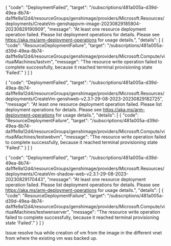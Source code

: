 {
  "code": "DeploymentFailed",
  "target": "/subscriptions/481a005a-d39d-49ea-8b74-da1ffe9a12d4/resourceGroups/genshimage/providers/Microsoft.Resources/deployments/CreateVm-genshappvm-image-20230829185804-20230829190909",
  "message": "At least one resource deployment operation failed. Please list deployment operations for details. Please see https://aka.ms/arm-deployment-operations for usage details.",
  "details": [
    {
      "code": "ResourceDeploymentFailure",
      "target": "/subscriptions/481a005a-d39d-49ea-8b74-da1ffe9a12d4/resourceGroups/genshimage/providers/Microsoft.Compute/virtualMachines/lastvm",
      "message": "The resource write operation failed to complete successfully, because it reached terminal provisioning state 'Failed'."
    }
  ]
}


{
  "code": "DeploymentFailed",
  "target": "/subscriptions/481a005a-d39d-49ea-8b74-da1ffe9a12d4/resourceGroups/genshimage/providers/Microsoft.Resources/deployments/CreateVm-genshweb-v2.3.1-29-08-2023-20230829182725",
  "message": "At least one resource deployment operation failed. Please list deployment operations for details. Please see https://aka.ms/arm-deployment-operations for usage details.",
  "details": [
    {
      "code": "ResourceDeploymentFailure",
      "target": "/subscriptions/481a005a-d39d-49ea-8b74-da1ffe9a12d4/resourceGroups/genshimage/providers/Microsoft.Compute/virtualMachines/testwebvm",
      "message": "The resource write operation failed to complete successfully, because it reached terminal provisioning state 'Failed'."
    }
  ]
}


{
  "code": "DeploymentFailed",
  "target": "/subscriptions/481a005a-d39d-49ea-8b74-da1ffe9a12d4/resourceGroups/genshimage/providers/Microsoft.Resources/deployments/CreateVm-shadow-web-v2.3.1-29-08-2023-20230829170443",
  "message": "At least one resource deployment operation failed. Please list deployment operations for details. Please see https://aka.ms/arm-deployment-operations for usage details.",
  "details": [
    {
      "code": "ResourceDeploymentFailure",
      "target": "/subscriptions/481a005a-d39d-49ea-8b74-da1ffe9a12d4/resourceGroups/genshimage/providers/Microsoft.Compute/virtualMachines/testwenserver",
      "message": "The resource write operation failed to complete successfully, because it reached terminal provisioning state 'Failed'."
    }
  ]
}

Issue resolve hua while creation of vm from the image in the different vnet from where the existing vm was backed up.
